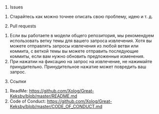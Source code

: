 1. Issues
  1) Старайтесь как можно точнее описать свою проблему, идею и т. д.
2. Pull requests
  1) Если вы работаете в модели общего репозитория, мы рекомендуем использовать ветку темы для вашего запроса извлечения. Хотя вы можете отправлять запросы извлечения из любой ветви или коммита, с веткой темы вы можете отправить последующие коммиты, если вам нужно обновить предложенные изменения.
  2) При нажатии на фиксацию на запрос на извлечение, не нажимайте принудительно. Принудительное нажатие может повредить ваш запрос.
3. Ссылки
  1) ReadMe: https://github.com/Xolog/Great-Keksby/blob/master/README.md
  2) Code of Conduct: https://github.com/Xolog/Great-Keksby/blob/master/CODE_OF_CONDUCT.md
